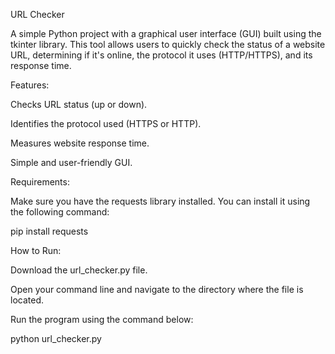 URL Checker

A simple Python project with a graphical user interface (GUI) built using the tkinter library. This tool allows users to quickly check the status of a website URL, determining if it's online, the protocol it uses (HTTP/HTTPS), and its response time.

Features:

Checks URL status (up or down).

Identifies the protocol used (HTTPS or HTTP).

Measures website response time.

Simple and user-friendly GUI.

Requirements:

Make sure you have the requests library installed. You can install it using the following command:


pip install requests 

How to Run:

Download the url_checker.py file.

Open your command line and navigate to the directory where the file is located.

Run the program using the command below:


python url_checker.py


